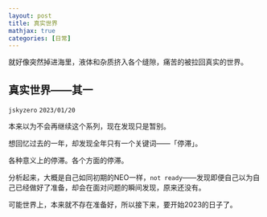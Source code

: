 ```yaml
---
layout: post
title: 真实世界
mathjax: true
categories: [日常]
---
```


就好像突然掉进海里，液体和杂质挤入各个缝隙，痛苦的被拉回真实的世界。


<!--more-->

## 真实世界——其一
`jskyzero` `2023/01/20`

本来以为不会再继续这个系列，现在发现只是暂别。

想回忆过去的一年，却发现全年只有一个关键词——「停滞」。

各种意义上的停滞。各个方面的停滞。

分析起来，大概是自己如同初期的NEO一样，`not ready`——发现即便自己以为自己已经做好了准备，却会在面对问题的瞬间发现，原来还没有。

可能世界上，本来就不存在准备好，所以接下来，要开始2023的日子了。